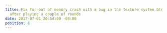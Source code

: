 ```yaml
---
title: Fix for out of memory crash with a bug in the texture system bloating out textures
  after playing a couple of rounds
date: 2017-07-01 20:54:00 -04:00
position: 8
---
```


